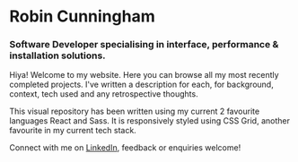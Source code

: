 # Robin Cunningham
### Software Developer specialising in interface, performance & installation solutions.

Hiya! Welcome to my website. Here you can browse all my most recently completed projects. I've written a description for each, for background, context, tech used and any retrospective thoughts.

This visual repository has been written using my current 2 favourite languages React and Sass. It is responsively styled using CSS Grid, another favourite in my current tech stack.

Connect with me on [LinkedIn](http://linkedin.com/in/robin-cunningham-569293136/ "Robin's LinkedIn"), feedback or enquiries welcome!